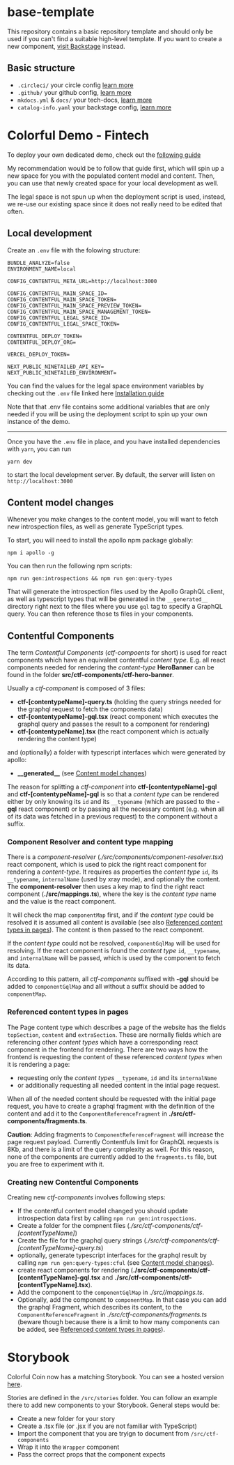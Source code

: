 # base-template

This repository contains a basic repository template and should only be used if you can't find a suitable high-level template. If you want to create a new component, [visit Backstage](https://contentful.roadie.so/cd-scaffolder/new-component) instead.

## Basic structure

- `.circleci/` your circle config [learn more](https://contentful.roadie.so/catalog/default/system/circleci)
- `.github/` your github config, [learn more](https://contentful.roadie.so/catalog/default/system/github)
- `mkdocs.yml` & `docs/` your tech-docs, [learn more](https://contentful.roadie.so/catalog/default/system/documentation)
- `catalog-info.yaml` your backstage config, [learn more](https://contentful.roadie.so/catalog/default/system/backstage)

# Colorful Demo - Fintech

To deploy your own dedicated demo, check out the [following guide](https://contentful.atlassian.net/wiki/spaces/MAR/pages/2080309537/Colorful+Coin+setup+guide)

My recommendation would be to follow that guide first, which will spin up a new space for you with the populated content model and content. Then, you can use that newly created space for your local development as well.

The legal space is not spun up when the deployment script is used, instead, we re-use our existing space since it does not really need to be edited that often.

## Local development

Create an `.env` file with the folowing structure:

```
BUNDLE_ANALYZE=false
ENVIRONMENT_NAME=local

CONFIG_CONTENTFUL_META_URL=http://localhost:3000

CONFIG_CONTENTFUL_MAIN_SPACE_ID=
CONFIG_CONTENTFUL_MAIN_SPACE_TOKEN=
CONFIG_CONTENTFUL_MAIN_SPACE_PREVIEW_TOKEN=
CONFIG_CONTENTFUL_MAIN_SPACE_MANAGEMENT_TOKEN=
CONFIG_CONTENTFUL_LEGAL_SPACE_ID=
CONFIG_CONTENTFUL_LEGAL_SPACE_TOKEN=

CONTENTFUL_DEPLOY_TOKEN=
CONTENTFUL_DEPLOY_ORG=

VERCEL_DEPLOY_TOKEN=

NEXT_PUBLIC_NINETAILED_API_KEY=
NEXT_PUBLIC_NINETAILED_ENVIRONMENT=
```

You can find the values for the legal space environment variables by checking out the `.env` file linked here [Installation guide](https://contentful.atlassian.net/wiki/spaces/MAR/pages/2080309537/Colorful+Coin+setup+guide#Installing)

Note that that .env file contains some additional variables that are only needed if you will be using the deployment script to spin up your own instance of the demo.

---

Once you have the `.env` file in place, and you have installed dependencies with `yarn`, you can run

```
yarn dev
```

to start the local development server. By default, the server will listen on `http://localhost:3000`

## Content model changes

Whenever you make changes to the content model, you will want to fetch new introspection files, as well as generate TypeScript types.

To start, you will need to install the apollo npm package globally:

```
npm i apollo -g
```

You can then run the following npm scripts:

```
npm run gen:introspections && npm run gen:query-types
```

That will generate the introspection files used by the Apollo GraphQL client, as well as typescript types that will be generated in the `__generated__` directory right next to the files where you use `gql` tag to specify a GraphQL query. You can then reference those ts files in your components.

## Contentful Components

The term _Contentful Components_ (_ctf-compoents_ for short) is used for react components which have an equivalent contentful _content type_. E.g. all react components needed for rendering the _content-type_ **HeroBanner** can be found in the folder **src/ctf-components/ctf-hero-banner**.

Usually a _ctf-component_ is composed of 3 files:

- **ctf-[contentypeName]-query.ts** (holding the query strings needed for the graphql request to fetch the components data)
- **ctf-[contentypeName]-gql.tsx** (react component which executes the graphql query and passes the result to a component for rendering)
- **ctf-[contentypeName].tsx** (the react component which is actually rendering the content type)

and (optionally) a folder with typescript interfaces which were generated by apollo:

- **\_\_generated\_\_** (see [Content model changes](#content-model-changes))

The reason for splitting a _ctf-component_ into **ctf-[contentypeName]-gql** and **ctf-[contentypeName]-gql** is so that a _content type_ can be rendered either by only knowing its `id` and its `__typename` (which are passed to the **-gql** react component) or by passing all the necessary content (e.g. when all of its data was fetched in a previous request) to the component without a suffix.

### Component Resolver and content type mapping

There is a _component-resolver_ (_./src/components/component-resolver.tsx_) react component, which is used to pick the right react component for rendering a _content-type_. It requires as properties the _content type_ `id`, its `__typename`, `internalName` (used by xray mode), and optionally the content. The **component-resolver** then uses a key map to find the right react component (**./src/mappings.ts**), where the key is the _content type_ name and the value is the react component.

It will check the map `componentMap` first, and if the _content type_ could be resolved it is assumed all content is available (see also [Referenced content types in pages](#referenced-content-types-in-pages)). The content is then passed to the react component.

If the _content type_ could not be resolved, `componentGqlMap` will be used for resolving. If the react component is found the _content type_ `id`, `__typename`, and `internalName` will be passed, which is used by the component to fetch its data.

According to this pattern, all _ctf-components_ suffixed with **-gql** should be added to `componentGqlMap` and all without a suffix should be added to `componentMap`.

### Referenced content types in pages

The Page content type which describes a page of the website has the fields `topSection`, `content` and `extraSection`. These are normally fields which are referencing other _content types_ which have a corresponding react component in the frontend for rendering. There are two ways how the frontend is requesting the content of these referenced _content types_ when it is rendering a page:

- requesting only the _content types_ `__typename`, `id` and its `internalName`
- or additionally requesting all needed content in the intial page request.

When all of the needed content should be requested with the initial page request, you have to create a graphql fragment with the definition of the content and add it to the `ComponentReferenceFragment` in **./src/ctf-components/fragments.ts**.

**Caution**: Adding fragments to `ComponentReferenceFragment` will increase the page request payload. Currently Contentfuls limit for GraphQL requests is 8Kb, and there is a limit of the query complexity as well. For this reason, none of the components are currently added to the `fragments.ts` file, but you are free to experiment with it.

### Creating new Contentful Components

Creating new _ctf-components_ involves following steps:

- If the contentful content model changed you should update introspection data first by calling `npm run gen:introspections`.
- Create a folder for the compnent files (_./src/ctf-components/ctf-[contentTypeName]_)
- Create the file for the graphql query strings (_./src/ctf-components/ctf-[contentTypeName]-query.ts_)
- optionally, generate typescript interfaces for the graphql result by calling `npm run gen:query-types:cful` (see [Content model changes](#content-model-changes)).
- create react components for rendering (**./src/ctf-components/ctf-[contentTypeName]-gql.tsx** and **./src/ctf-components/ctf-[contentTypeName].tsx**).
- Add the component to the `componentGqlMap` in _./src//mappings.ts_.
- Optionally, add the component to `componentMap`. In that case you can add the graphql Fragment, which describes its content, to the `ComponentReferenceFragment` in _./src/ctf-components/fragments.ts_ (beware though because there is a limit to how many components can be added, see [Referenced content types in pages](#referenced-content-types-in-pages)).

# Storybook

Colorful Coin now has a matching Storybook. You can see a hosted version [here](https://storybook.coin.colorfuldemo.com/).

Stories are defined in the `/src/stories` folder. You can follow an example there to add new components to your Storybook. General steps would be:

- Create a new folder for your story
- Create a .tsx file (or .jsx if you are not familiar with TypeScript)
- Import the component that you are tryign to document from `/src/ctf-components`
- Wrap it into the `Wrapper` component
- Pass the correct props that the component expects
